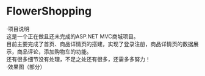 # FlowerShopping
·项目说明  
这是一个正在做且还未完成的ASP.NET MVC商城项目。<br/>
目前主要完成了首页、商品详情页的搭建，实现了登录注册，商品详情页的数据展示，商品评论，添加购物车的功能。<br/>
还有很多细节没有处理，不足之处还有很多，还需多多努力！<br/>
·效果图（部分）
